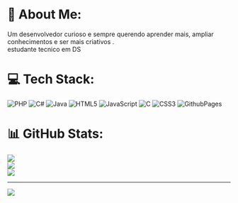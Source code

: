 # 💫 About Me:
Um desenvolvedor curioso e sempre querendo aprender mais, ampliar conhecimentos e ser  mais criativos .<br>estudante tecnico em  DS  


# 💻 Tech Stack:
![PHP](https://img.shields.io/badge/php-%23777BB4.svg?style=for-the-badge&logo=php&logoColor=white) ![C#](https://img.shields.io/badge/c%23-%23239120.svg?style=for-the-badge&logo=csharp&logoColor=white) ![Java](https://img.shields.io/badge/java-%23ED8B00.svg?style=for-the-badge&logo=openjdk&logoColor=white) ![HTML5](https://img.shields.io/badge/html5-%23E34F26.svg?style=for-the-badge&logo=html5&logoColor=white) ![JavaScript](https://img.shields.io/badge/javascript-%23323330.svg?style=for-the-badge&logo=javascript&logoColor=%23F7DF1E) ![C](https://img.shields.io/badge/c-%2300599C.svg?style=for-the-badge&logo=c&logoColor=white) ![CSS3](https://img.shields.io/badge/css3-%231572B6.svg?style=for-the-badge&logo=css3&logoColor=white) ![GithubPages](https://img.shields.io/badge/github%20pages-121013?style=for-the-badge&logo=github&logoColor=white)
# 📊 GitHub Stats:
![](https://github-readme-stats.vercel.app/api?username=AcauaS&theme=dark&hide_border=false&include_all_commits=false&count_private=false)<br/>
![](https://github-readme-streak-stats.herokuapp.com/?user=AcauaS&theme=dark&hide_border=false)<br/>
![](https://github-readme-stats.vercel.app/api/top-langs/?username=AcauaS&theme=dark&hide_border=false&include_all_commits=false&count_private=false&layout=compact)

---
[![](https://visitcount.itsvg.in/api?id=AcauaS&icon=0&color=0)](https://visitcount.itsvg.in)

<!-- Proudly created with GPRM ( https://gprm.itsvg.in ) -->
